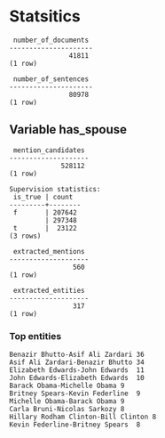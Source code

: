 # Statsitics
     number_of_documents
    ---------------------
                   41811
    (1 row)

     number_of_sentences
    ---------------------
                   80978
    (1 row)

## Variable has_spouse
     mention_candidates
    --------------------
                 528112
    (1 row)

    Supervision statistics:
     is_true | count
    ---------+--------
     f       | 207642
             | 297348
     t       |  23122
    (3 rows)

     extracted_mentions
    --------------------
                    560
    (1 row)

     extracted_entities
    --------------------
                    317
    (1 row)

### Top entities
    Benazir Bhutto-Asif Ali Zardari	36
    Asif Ali Zardari-Benazir Bhutto	34
    Elizabeth Edwards-John Edwards	11
    John Edwards-Elizabeth Edwards	10
    Barack Obama-Michelle Obama	9
    Britney Spears-Kevin Federline	9
    Michelle Obama-Barack Obama	9
    Carla Bruni-Nicolas Sarkozy	8
    Hillary Rodham Clinton-Bill Clinton	8
    Kevin Federline-Britney Spears	8
